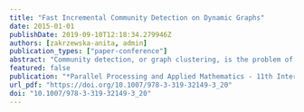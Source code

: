 ```yaml
---
title: "Fast Incremental Community Detection on Dynamic Graphs"
date: 2015-01-01
publishDate: 2019-09-10T12:18:34.279946Z
authors: [zakrzewska-anita, admin]
publication_types: ["paper-conference"]
abstract: "Community detection, or graph clustering, is the problem of finding dense groups in a graph. This is important for a variety of applications, from social network analysis to biological interactions. While most work in community detection has focused on static graphs, real data is usually dynamic, changing over time. We present a new algorithm for dynamic community detection that incrementally updates clusters when the graph changes. The method is based on a greedy, modularity maximizing static approach and stores the history of merges in order to backtrack. On synthetic graph tests with known ground truth clusters, it can detect a variety of structural community changes for both small and large batches of edge updates."
featured: false
publication: "*Parallel Processing and Applied Mathematics - 11th International Conference, PPAM 2015, Krakow, Poland, September 6-9, 2015. Revised Selected Papers, Part I*"
url_pdf: "https://doi.org/10.1007/978-3-319-32149-3_20"
doi: "10.1007/978-3-319-32149-3_20"
---
```


